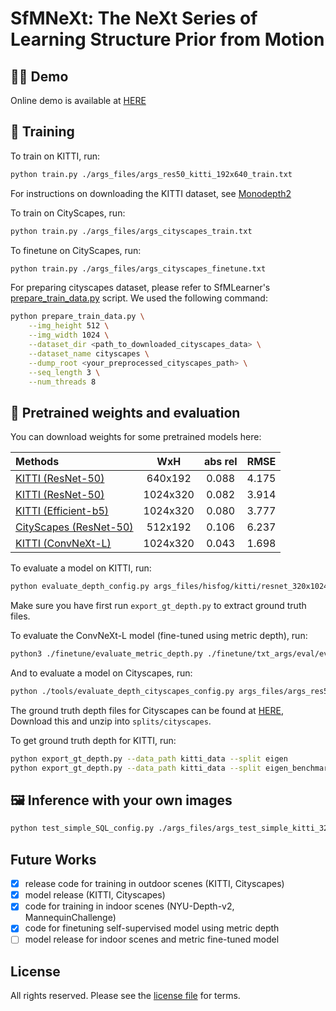 # SfMNeXt: The NeXt Series of Learning Structure Prior from Motion

## 👩‍⚖️ Demo

Online demo is available at [HERE](http://cn-nd-plc-1.openfrp.top:56789/)

## 👀 Training

To train on KITTI, run:

```bash
python train.py ./args_files/args_res50_kitti_192x640_train.txt
```
For instructions on downloading the KITTI dataset, see [Monodepth2](https://github.com/nianticlabs/monodepth2)

To train on CityScapes, run:

```bash
python train.py ./args_files/args_cityscapes_train.txt
```
To finetune on CityScapes, run:

```bash
python train.py ./args_files/args_cityscapes_finetune.txt
```

For preparing cityscapes dataset, please refer to SfMLearner's [prepare_train_data.py](https://github.com/tinghuiz/SfMLearner/blob/master/data/prepare_train_data.py) script.
We used the following command:

```bash
python prepare_train_data.py \
    --img_height 512 \
    --img_width 1024 \
    --dataset_dir <path_to_downloaded_cityscapes_data> \
    --dataset_name cityscapes \
    --dump_root <your_preprocessed_cityscapes_path> \
    --seq_length 3 \
    --num_threads 8
```

## 💾 Pretrained weights and evaluation

You can download weights for some pretrained models here:

| Methods |WxH|abs rel| RMSE |
| :----------- | :---: | :-----: | :---: |
[KITTI (ResNet-50)](https://drive.google.com/file/d/1_BHfGXqVsE4RrCM58_5nEzQHJmyxDsQO/view?usp=drive_link)|640x192|0.088|4.175|
[KITTI (ResNet-50)](https://drive.google.com/file/d/1NaN8F3gPU2vY38KtYFDSAw4Hbye5Z5AG/view?usp=drive_link)|1024x320|0.082|3.914|
[KITTI (Efficient-b5)](https://drive.google.com/file/d/1T_4N09icldOWdS1_w3ge-9Zf7_Fb4Ogt/view?usp=drive_link)|1024x320|0.080|3.777|
[CityScapes (ResNet-50)](https://drive.google.com/file/d/1nLwTQnXV_9IURUqfCfoGZyVHb4U5XwYI/view?usp=sharing)|512x192|0.106|6.237|
[KITTI (ConvNeXt-L)](https://drive.google.com/file/d/14Hb8UsjraLWk1TvtMPd5moEDMlDxiHkC/view?usp=drive_link)|1024x320|0.043|1.698|

To evaluate a model on KITTI, run:

```bash
python evaluate_depth_config.py args_files/hisfog/kitti/resnet_320x1024.txt
```

Make sure you have first run `export_gt_depth.py` to extract ground truth files.

To evaluate the ConvNeXt-L model (fine-tuned using metric depth), run:

```bash
python3 ./finetune/evaluate_metric_depth.py ./finetune/txt_args/eval/eval_kitti.txt ./conf/cvnXt.txt
```

And to evaluate a model on Cityscapes, run:

```bash
python ./tools/evaluate_depth_cityscapes_config.py args_files/args_res50_cityscapes_finetune_192x640_eval.txt
```

The ground truth depth files for Cityscapes can be found at [HERE](https://storage.googleapis.com/niantic-lon-static/research/manydepth/gt_depths_cityscapes.zip),
Download this and unzip into `splits/cityscapes`.

To get ground truth depth for KITTI, run:

```bash
python export_gt_depth.py --data_path kitti_data --split eigen
python export_gt_depth.py --data_path kitti_data --split eigen_benchmark
```

## 🖼 Inference with your own images

```bash
python test_simple_SQL_config.py ./args_files/args_test_simple_kitti_320x1024.txt
```
## Future Works

- [x] release code for training in outdoor scenes (KITTI, Cityscapes)
- [x] model release (KITTI, Cityscapes)
- [x] code for training in indoor scenes (NYU-Depth-v2, MannequinChallenge)
- [x] code for finetuning self-supervised model using metric depth
- [ ] model release for indoor scenes and metric fine-tuned model

## License

All rights reserved.
Please see the [license file](LICENSE) for terms.
